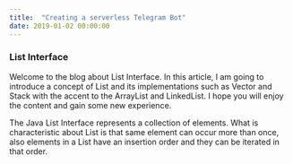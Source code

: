 ```yaml
---
title:  "Creating a serverless Telegram Bot"
date: 2019-01-02 00:00:00
---
```


### <a href="#list-interface" name="list-interface"><i class="fa fa-link anchor" aria-hidden="true"></i></a> List Interface

Welcome to the blog about List Interface. In this article, I am going to introduce a concept of List and its implementations such as Vector and Stack with the accent to the ArrayList and LinkedList. I hope you will enjoy the content and gain some new experience.

The Java List Interface represents a collection of elements. What is characteristic about List is that same element can occur more than once, also elements in a List have an insertion order and they can be iterated in that order. 

